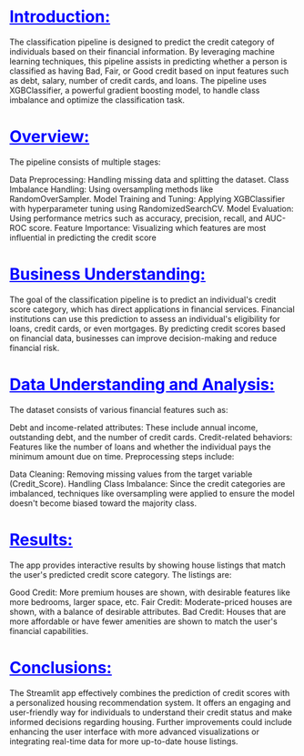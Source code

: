 # <font color="blue"><u>Introduction:</u></font>
The classification pipeline is designed to predict the credit category of individuals based on their financial information. By leveraging machine learning techniques, this pipeline assists in predicting whether a person is classified as having Bad, Fair, or Good credit based on input features such as debt, salary, number of credit cards, and loans. The pipeline uses XGBClassifier, a powerful gradient boosting model, to handle class imbalance and optimize the classification task.

# <font color="blue"><u>Overview:</u></font>
The pipeline consists of multiple stages:

Data Preprocessing: Handling missing data and splitting the dataset.
Class Imbalance Handling: Using oversampling methods like RandomOverSampler.
Model Training and Tuning: Applying XGBClassifier with hyperparameter tuning using RandomizedSearchCV.
Model Evaluation: Using performance metrics such as accuracy, precision, recall, and AUC-ROC score.
Feature Importance: Visualizing which features are most influential in predicting the credit score

# <font color="blue"><u>Business Understanding:</u></font>
The goal of the classification pipeline is to predict an individual's credit score category, which has direct applications in financial services. Financial institutions can use this prediction to assess an individual's eligibility for loans, credit cards, or even mortgages. By predicting credit scores based on financial data, businesses can improve decision-making and reduce financial risk.

# <font color="blue"><u>Data Understanding and Analysis:</u></font>

The dataset consists of various financial features such as:

Debt and income-related attributes: These include annual income, outstanding debt, and the number of credit cards.
Credit-related behaviors: Features like the number of loans and whether the individual pays the minimum amount due on time.
Preprocessing steps include:

Data Cleaning: Removing missing values from the target variable (Credit_Score).
Handling Class Imbalance: Since the credit categories are imbalanced, techniques like oversampling were applied to ensure the model doesn't become biased toward the majority class.

# <font color="blue"><u>Results:</u></font>
The app provides interactive results by showing house listings that match the user's predicted credit score category. The listings are:

Good Credit: More premium houses are shown, with desirable features like more bedrooms, larger space, etc.
Fair Credit: Moderate-priced houses are shown, with a balance of desirable attributes.
Bad Credit: Houses that are more affordable or have fewer amenities are shown to match the user's financial capabilities.

# <font color="blue"><u>Conclusions:</u></font>
The Streamlit app effectively combines the prediction of credit scores with a personalized housing recommendation system. It offers an engaging and user-friendly way for individuals to understand their credit status and make informed decisions regarding housing. Further improvements could include enhancing the user interface with more advanced visualizations or integrating real-time data for more up-to-date house listings.





